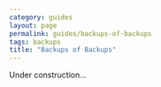 ```yaml
---
category: guides
layout: page
permalink: guides/backups-of-backups
tags: backups
title: "Backups of Backups"
---
```


Under construction...
